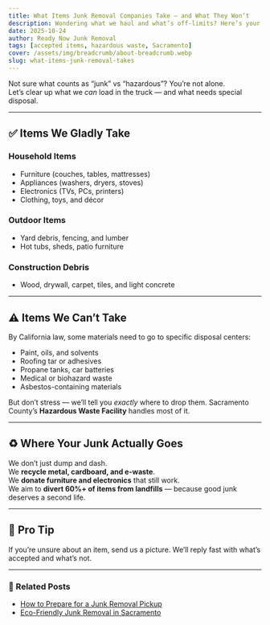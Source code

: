 ```yaml
---
title: What Items Junk Removal Companies Take — and What They Won’t
description: Wondering what we haul and what’s off-limits? Here’s your full guide to accepted items and hazardous waste rules in Sacramento.
date: 2025-10-24
author: Ready Now Junk Removal
tags: [accepted items, hazardous waste, Sacramento]
cover: /assets/img/breadcrumb/about-breadcrumb.webp
slug: what-items-junk-removal-takes
---
```


Not sure what counts as “junk” vs “hazardous”? You’re not alone.  
Let’s clear up what we *can* load in the truck — and what needs special disposal.

---

## ✅ Items We Gladly Take

### Household Items
- Furniture (couches, tables, mattresses)
- Appliances (washers, dryers, stoves)
- Electronics (TVs, PCs, printers)
- Clothing, toys, and décor

### Outdoor Items
- Yard debris, fencing, and lumber
- Hot tubs, sheds, patio furniture

### Construction Debris
- Wood, drywall, carpet, tiles, and light concrete

---

## ⚠️ Items We Can’t Take
By California law, some materials need to go to specific disposal centers:

- Paint, oils, and solvents  
- Roofing tar or adhesives  
- Propane tanks, car batteries  
- Medical or biohazard waste  
- Asbestos-containing materials

But don’t stress — we’ll tell you *exactly* where to drop them. Sacramento County’s **Hazardous Waste Facility** handles most of it.

---

## ♻️ Where Your Junk Actually Goes

We don’t just dump and dash.  
We **recycle metal, cardboard, and e-waste**.  
We **donate furniture and electronics** that still work.  
We aim to **divert 60%+ of items from landfills** — because good junk deserves a second life.

---

## 🧠 Pro Tip

If you’re unsure about an item, send us a picture. We’ll reply fast with what’s accepted and what’s not.

---

### 🔗 Related Posts
- [How to Prepare for a Junk Removal Pickup](/blog/prepare-for-junk-removal-pickup/)
- [Eco-Friendly Junk Removal in Sacramento](/blog/eco-friendly-junk-removal-sacramento/)

